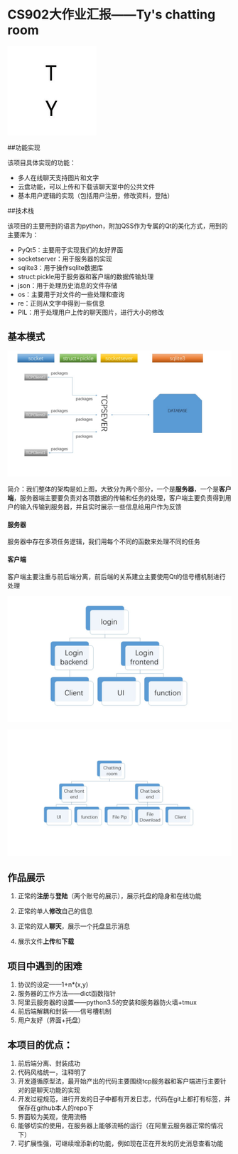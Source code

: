 # CS902大作业汇报——Ty's chatting room

![sysico](report/sysico.png)

##功能实现

该项目具体实现的功能：

- 多人在线聊天支持图片和文字
- 云盘功能，可以上传和下载该聊天室中的公共文件
- 基本用户逻辑的实现（包括用户注册，修改资料，登陆）

##技术栈

该项目的主要用到的语言为python，附加QSS作为专属的Qt的美化方式，用到的主要库为：

- PyQt5：主要用于实现我们的友好界面
- socketserver：用于服务器的实现
- sqlite3：用于操作sqlite数据库
- struct:pickle用于服务器和客户端的数据传输处理
- json：用于处理历史消息的文件存储
- os：主要用于对文件的一些处理和查询
- re：正则从文字中得到一些信息
- PIL：用于处理用户上传的聊天图片，进行大小的修改

## 基本模式

![business](report/business.jpg)

简介：我们整体的架构是如上图，大致分为两个部分，一个是**服务器**，一个是**客户端**，服务器端主要要负责对各项数据的传输和任务的处理，客户端主要负责得到用户的输入传输到服务器，并且实时展示一些信息给用户作为反馈

#### 服务器

服务器中存在多项任务逻辑，我们用每个不同的函数来处理不同的任务

#### 客户端

客户端主要注重与前后端分离，前后端的关系建立主要使用Qt的信号槽机制进行处理

![decoupling](report/decoupling.jpg)

![decoupling2](report/decoupling2.jpg)

## 作品展示

1. 正常的**注册**与**登陆**（两个账号的展示），展示托盘的隐身和在线功能


2. 正常的单人**修改**自己的信息
3. 正常的双人**聊天**，展示一个托盘显示消息
4. 展示文件**上传**和**下载**

## 项目中遇到的困难

1. 协议的设定——1+n*(x,y)
2. 服务器的工作方法——dict函数指针
3. 阿里云服务器的设置——python3.5的安装和服务器防火墙+tmux
4. 前后端解耦和封装——信号槽机制
5. 用户友好（界面+托盘）

## 本项目的优点：

1. 前后端分离、封装成功
2. 代码风格统一，注释明了
3. 开发遵循原型法，最开始产出的代码主要围绕tcp服务器和客户端进行主要针对的是聊天功能的实现
4. 开发过程规范，进行开发的日子中都有开发日志，代码在git上都打有标签，并保存在github本人的repo下
5. 界面较为美观，使用流畅
6. 能够切实的使用，在服务器上能够流畅的运行（在阿里云服务器正常的情况下）
7. 可扩展性强，可继续增添新的功能，例如现在正在开发的历史消息查看功能